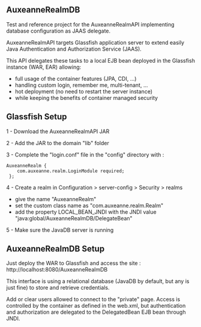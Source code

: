 ## AuxeanneRealmDB
Test and reference project for the AuxeanneRealmAPI implementing database configuration as JAAS delegate.

AuxeanneRealmAPI targets Glassfish application server to extend easily Java Authentication and Authorization Service (JAAS).

This API delegates these tasks to a local EJB bean deployed in the Glassfish instance (WAR, EAR) allowing:

- full usage of the container features (JPA, CDI, ...)
- handling custom login, remember me, multi-tenant, ...
- hot deployment (no need to restart the server instance)
- while keeping the benefits of container managed security

## Glassfish Setup
1 - Download the AuxeanneRealmAPI JAR

2 - Add the JAR to the domain "lib" folder

3 - Complete the "login.conf" file in the "config" directory with : 

    AuxeanneRealm {
        com.auxeanne.realm.LoginModule required;
     };
   
4 - Create a realm in Configuration > server-config > Security > realms

 - give the name "AuxeanneRealm"
 - set the custom class name as "com.auxeanne.realm.Realm"
 - add the property LOCAL_BEAN_JNDI with the JNDI value "java:global/AuxeanneRealmDB/DelegateBean" 
 
5 - Make sure the JavaDB server is running

## AuxeanneRealmDB Setup

Just deploy the WAR to Glassfish and access the site : http://localhost:8080/AuxeanneRealmDB 

This interface is using a relational database (JavaDB by default, but any is just fine) to store and retrieve credentials.

Add or clear users allowed to connect to the "private" page. Access is controlled by the container as defined in the web.xml, but authentication and authorization are delegated to the DelegatedBean EJB bean through JNDI.
